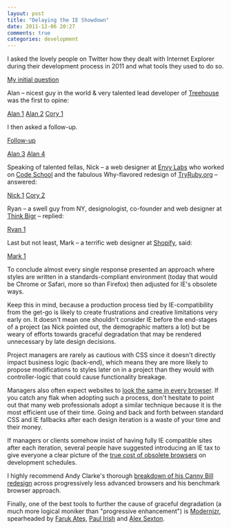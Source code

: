 ```yaml
---
layout: post
title: "Delaying the IE Showdown"
date: 2011-12-06 20:27
comments: true
categories: development
---
```

I asked the lovely people on Twitter how they dealt with Internet Explorer during their development process in 2011 and what tools they used to do so.

[My initial question](https://twitter.com/olivierlacan/status/144039798145957890)

Alan – nicest guy in the world & very talented lead developer of [Treehouse](http://teamtreehouse.com) was the first to opine: 

[Alan 1](https://twitter.com/commondream/status/144040509885784064)
[Alan 2](https://twitter.com/commondream/status/144040553057755137)
[Cory 1](https://twitter.com/coryperry/status/144041538052304897)

I then asked a follow-up.

[Follow-up](https://twitter.com/olivierlacan/status/144042582291398657)

[Alan 3](https://twitter.com/commondream/status/144042513739694080)
[Alan 4](https://twitter.com/commondream/status/144042750520729600)

Speaking of talented fellas, Nick – a web designer at [Envy Labs](http://envylabs.com) who worked on [Code School](http://codeschool.com) and the fabulous Why-flavored redesign of [TryRuby.org](http://tryruby.org) – answered:

[Nick 1](https://twitter.com/nickawalsh/status/144042925922336768)
[Cory 2](https://twitter.com/coryperry/status/144042963339722753)

Ryan – a swell guy from NY, designologist, co-founder and web designer at [Think Bigr](http://thinkbigr.com) – replied:

[Ryan 1](https://twitter.com/ryanbarresi/status/144043308572880896)

Last but not least, Mark – a terrific web designer at [Shopify](http://shopify.com), said:

[Mark 1](https://twitter.com/markdunkley/status/144073547038461952)

To conclude almost every single response presented an approach where styles are written in a standards-compliant environment (today that would be Chrome or Safari, more so than Firefox) then adjusted for IE's obsolete ways.

Keep this in mind, because a production process tied by IE-compatibility from the get-go is likely to create frustrations and creative limitations very early on. It doesn't mean one shouldn't consider IE before the end-stages of a project (as Nick pointed out, the demographic matters a lot) but be weary of efforts towards graceful degradation that may be rendered unnecessary by late design decisions.

Project managers are rarely as cautious with CSS since it doesn't directly impact business logic (back-end), which means they are more likely to propose modifications to styles later on in a project than they would with controller-logic that could cause functionality breakage.

Managers also often expect websites to [look the same in every browser](http://dowebsitesneedtolookexactlythesameineverybrowser.com/). If you catch any flak when adopting such a process, don't hesitate to point out that many web professionals adopt a similar technique because it is the most efficient use of their time. Going and back and forth between standard CSS and IE fallbacks after each design iteration is a waste of your time and their money.

If managers or clients somehow insist of having fully IE compatible sites after each iteration, several people have suggested introducing an IE tax to give everyone a clear picture of the [true cost of obsolete browsers](http://www.informationweek.com/news/windows/microsoft_news/229401795) on development schedules.

I highly recommend Andy Clarke's thorough [breakdown of his Canny Bill redesign](http://stuffandnonsense.co.uk/blog/about/what_does_browser_testing_mean_today/) across progressively less advanced browsers and his benchmark browser approach.

Finally, one of the best tools to further the cause of graceful degradation (a much more logical moniker than "progressive enhancement") is [Modernizr](http://www.modernizr.com/), spearheaded by [Faruk Ateş](http://farukat.es/), [Paul Irish](http://paulirish.com) and [Alex Sexton](http://alexsexton.com/).
